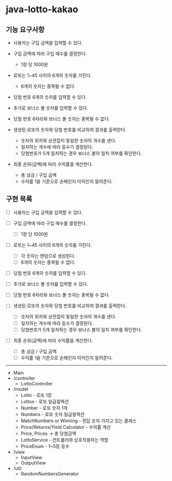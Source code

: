 # java-lotto-kakao
## 기능 요구사항
- 사용자는 구입 금액을 입력할 수 있다.
- 구입 금액에 따라 구입 매수를 결정한다.
  - 1장 당 1000원
- 로또는 1~45 사이의 6개의 숫자를 가진다.
  - 6개의 숫자는 중복될 수 없다.

- 당첨 번호 6개의 숫자를 입력할 수 있다.
- 추가로 보너스 볼 숫자를 입력할 수 있다.
- 당첨 번호 6자리와 보너스 볼 숫자는 중복될 수 없다.

- 생성된 로또의 숫자와 당첨 번호를 비교하여 결과를 출력한다.
  - 숫자의 위치와 상관없이 동일한 숫자의 개수를 센다.
  - 일치하는 개수에 따라 등수가 결정된다.
  - 당첨번호가 5개 일치하는 경우 보너스 볼의 일치 여부를 확인한다.
- 최종 순위(금액)에 따라 수익률을 계산한다.
  - 총 상금 / 구입 금액
  - 수익률 1을 기준으로 손해인지 이익인지 알려준다.

## 구현 목록
- [ ] 사용자는 구입 금액을 입력할 수 있다.
- [ ] 구입 금액에 따라 구입 매수를 결정한다.
    - [ ] 1장 당 1000원
- [ ] 로또는 1~45 사이의 6개의 숫자를 가진다.
  - [ ] 각 숫자는 랜덤으로 생성된다.
  - [ ] 6개의 숫자는 중복될 수 없다.

- [ ] 당첨 번호 6개의 숫자를 입력할 수 있다.
- [ ] 추가로 보너스 볼 숫자를 입력할 수 있다.
- [ ] 당첨 번호 6자리와 보너스 볼 숫자는 중복될 수 없다.

- [ ] 생성된 로또의 숫자와 당첨 번호를 비교하여 결과를 출력한다.
    - [ ] 숫자의 위치와 상관없이 동일한 숫자의 개수를 센다.
    - [ ] 일치하는 개수에 따라 등수가 결정된다.
    - [ ] 당첨번호가 5개 일치하는 경우 보너스 볼의 일치 여부를 확인한다.
- [ ] 최종 순위(금액)에 따라 수익률을 계산한다.
    - [ ] 총 상금 / 구입 금액
    - [ ] 수익률 1을 기준으로 손해인지 이익인지 알려준다.

---
- Main
- /controller
  - LottoController
- /model
  - Lotto - 로또 1장
  - Lottos - 로또 일급컬렉션
  - Number - 로또 숫자 1개
  - Numbers - 로또 숫자 일급컬렉션
  - MatchNumbers or Winning<Lotto> - 정답 숫자 가지고 있는 클래스
  - Price/Returns/Yield Calculator - 수익률 계산
  - Price, Prices -> 총 당첨금액
  - LottoService - 컨트롤러와 상호작용하는 역할
  - PriceEnum - 1~5등 등수
- /view
  - InputView
  - OutputView
- /util
  - RandomNumbersGenerator